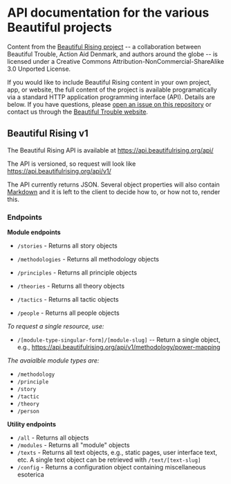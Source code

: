 # API documentation for the various Beautiful projects

Content from the [Beautiful Rising project](https://beautifulrising.org/) -- a collaboration between Beautiful Trouble, Action Aid Denmark, and authors around the globe -- is licensed under a Creative Commons Attribution-NonCommercial-ShareAlike 3.0 Unported License.

If you would like to include Beautiful Rising content in your own project, app, or website, the full content of the project is available programatically via a standard HTTP application programming interface (API). Details are below. If you have questions, please [open an issue on this repository](https://github.com/BeautifulTrouble/api-docs/issues) or contact us through the [Beautiful Trouble website](http://beautifultrouble.org/).

## Beautiful Rising v1

The Beautiful Rising API is available at https://api.beautifulrising.org/api/

The API is versioned, so request will look like https://api.beautifulrising.org/api/v1/

The API currently returns JSON. Several object properties will also contain [Markdown](http://daringfireball.net/projects/markdown/) and it is left to the client to decide how to, or how not to, render this.

### Endpoints

**Module endpoints**

* `/stories` - Returns all story objects

* `/methodologies` - Returns all methodology objects

* `/principles` - Returns all principle objects

* `/theories` - Returns all theory objects

* `/tactics` - Returns all tactic objects

* `/people` - Returns all people objects

_To request a single resource, use:_

* `/[module-type-singular-form]/[module-slug]` -- Return a single object, e.g., https://api.beautifulrising.org/api/v1/methodology/power-mapping 

_The avaialble module types are:_

* `/methodology`
* `/principle`
* `/story`
* `/tactic`
* `/theory`
* `/person`


**Utility endpoints**

* `/all` - Returns all objects
* `/modules` - Returns all "module" objects 
* `/texts` - Returns all text objects, e.g., static pages, user interface text, etc. A single text object can be retrieved with `/text/[text-slug]`
* `/config` - Returns a configuration object containing miscellaneous esoterica 





